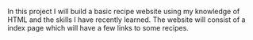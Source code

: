 In this project I will build a basic recipe website using my knowledge of HTML and the skills I have recently learned.
The website will consist of a index page which will have a few links to some recipes.